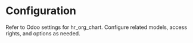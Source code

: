 # Configuration

Refer to Odoo settings for hr_org_chart. Configure related models, access rights, and options as needed.
